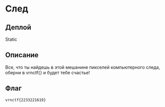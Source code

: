 # След

## Деплой

Static

## Описание

Все, что ты найдешь в этой мешанине пикселей компьютерного следа, оберни в vrnctf{} и будет тебе счастье!

## Флаг
`vrnctf{2233221619}`


